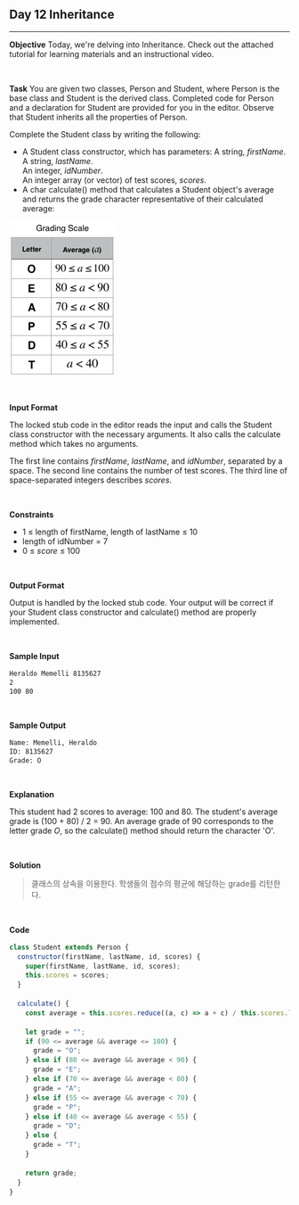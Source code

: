 ## Day 12 Inheritance

---

**Objective**
Today, we're delving into Inheritance. Check out the attached tutorial for learning materials and an instructional video.

<br />

**Task**
You are given two classes, Person and Student, where Person is the base class and Student is the derived class. Completed code for Person and a declaration for Student are provided for you in the editor. Observe that Student inherits all the properties of Person.

Complete the Student class by writing the following:

- A Student class constructor, which has parameters:
  A string, _firstName_.  
  A string, _lastName_.  
  An integer, _idNumber_.  
  An integer array (or vector) of test scores, _scores_.
- A char calculate() method that calculates a Student object's average and returns the grade character representative of their calculated average:

![Grading.png](../image/grading.png)

<br />

**Input Format**

The locked stub code in the editor reads the input and calls the Student class constructor with the necessary arguments. It also calls the calculate method which takes no arguments.

The first line contains _firstName_, _lastName_, and _idNumber_, separated by a space. The second line contains the number of test scores. The third line of space-separated integers describes _scores_.

<br />

**Constraints**

- 1 &#8804; length of firstName, length of lastName &#8804; 10
- length of idNumber = 7
- 0 &#8804; _score_ &#8804; 100

<br />

**Output Format**

Output is handled by the locked stub code. Your output will be correct if your Student class constructor and calculate() method are properly implemented.

<br />

**Sample Input**

```
Heraldo Memelli 8135627
2
100 80
```

<br />

**Sample Output**

```
Name: Memelli, Heraldo
ID: 8135627
Grade: O
```

<br />

**Explanation**

This student had 2 scores to average: 100 and 80. The student's average grade is (100 + 80) / 2 = 90. An average grade of 90 corresponds to the letter grade _O_, so the calculate() method should return the character 'O'.

<br />

**Solution**

> 클래스의 상속을 이용한다.
> 학생들의 점수의 평균에 해당하는 grade를 리턴한다.

<br />

**Code**

```javascript
class Student extends Person {
  constructor(firstName, lastName, id, scores) {
    super(firstName, lastName, id, scores);
    this.scores = scores;
  }

  calculate() {
    const average = this.scores.reduce((a, c) => a + c) / this.scores.length;

    let grade = "";
    if (90 <= average && average <= 100) {
      grade = "O";
    } else if (80 <= average && average < 90) {
      grade = "E";
    } else if (70 <= average && average < 80) {
      grade = "A";
    } else if (55 <= average && average < 70) {
      grade = "P";
    } else if (40 <= average && average < 55) {
      grade = "D";
    } else {
      grade = "T";
    }

    return grade;
  }
}
```
